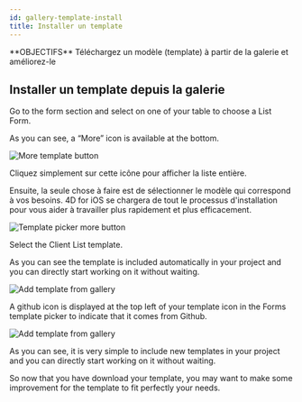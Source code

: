 ```yaml
---
id: gallery-template-install
title: Installer un template
---
```


<div markdown="1" class = "objectives">
**OBJECTIFS**
Téléchargez un modèle (template) à partir de la galerie et améliorez-le
</div>

## Installer un template depuis la galerie

Go to the form section and select on one of your table to choose a List Form.

As you can see, a “More” icon is available at the bottom.

![More template button](assets/en/project-editor/Forms-more-button.png)

Cliquez simplement sur cette icône pour afficher la liste entière.

Ensuite, la seule chose à faire est de sélectionner le modèle qui correspond à vos besoins. 4D for iOS se chargera de tout le processus d'installation pour vous aider à travailler plus rapidement et plus efficacement.

![Template picker more button](assets/en/project-editor/Forms-template-gallery.png)

Select the Client List template.

As you can see the template is included automatically in your project and you can directly start working on it without waiting.

![Add template from gallery](assets/en/gallery/use-template.png)

A github icon is displayed at the top left of your template icon in the Forms template picker to indicate that it comes from Github.

![Add template from gallery](assets/en/gallery/indicator-template-github.png)

As you can see, it is very simple to include new templates in your project and you can directly start working on it without waiting.

So now that you have download your template, you may want to make some improvement for the template to fit perfectly your needs.





